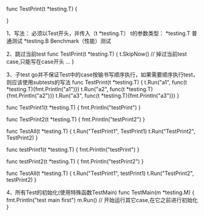 func TestPrint(t *testing.T) {
  <!-- .... -->
}

1、写法： 必须以Test开头，并传入（t *testing.T）
t的参数类型：
  *testing.T 普通测试
  *testing.B Benchmark（性能）测试

2、跳过当前test
  func TestPrint(t *testing.T) {
    t.SkipNow() // 掉过当前test case,只能写在case开头
    ...
  }

3、子test
  go并不保证Test中的case按输书写顺序执行，如果需要顺序执行test，则应该使用subtests的写法
  func TestPrint(t *testing.T) {
    t.Run("a1", func(t *testing.T){fmt.Println("a1")})
    t.Run("a2", func(t *testing.T){fmt.Println("a2")})
    t.Run("a3", func(t *testing.T){fmt.Println("a3")})
  }

  <!-- 示例1 注意：以下写法，TestPrint1和TestPrint2都会执行两次 -->
  func TestPrint1(t *testing.T) {
    fmt.Println("testPrint")
  }

  func TestPrint2(t *testing.T) {
    fmt.Println("testPrint2")
  }

  func TestAll(t *testing.T) {
    t.Run("TestPrint1", TestPrint1)
    t.Run("TestPrint2", TestPrint2)
  }
  <!-- ******************************************************** -->

  <!-- 示例2 注意：(subtest开头T小写)以下写法，TestPrint1和TestPrint2只跑一次 -->
  func testPrint1(t *testing.T) {
    fmt.Println("testPrint")
  }

  func testPrint2(t *testing.T) {
    fmt.Println("testPrint2")
  }

  func TestAll(t *testing.T) {
    t.Run("TestPrint1", testPrint1)
    t.Run("TestPrint2", testPrint2)
  }
  <!-- ******************************************************** -->

4、所有Test的初始化(使用特殊函数TestMain)
  func TestMain(m *testing.M) {
    fmt.Println("test main first")
    m.Run() // 开始运行其它case,在它之前进行初始化
  }